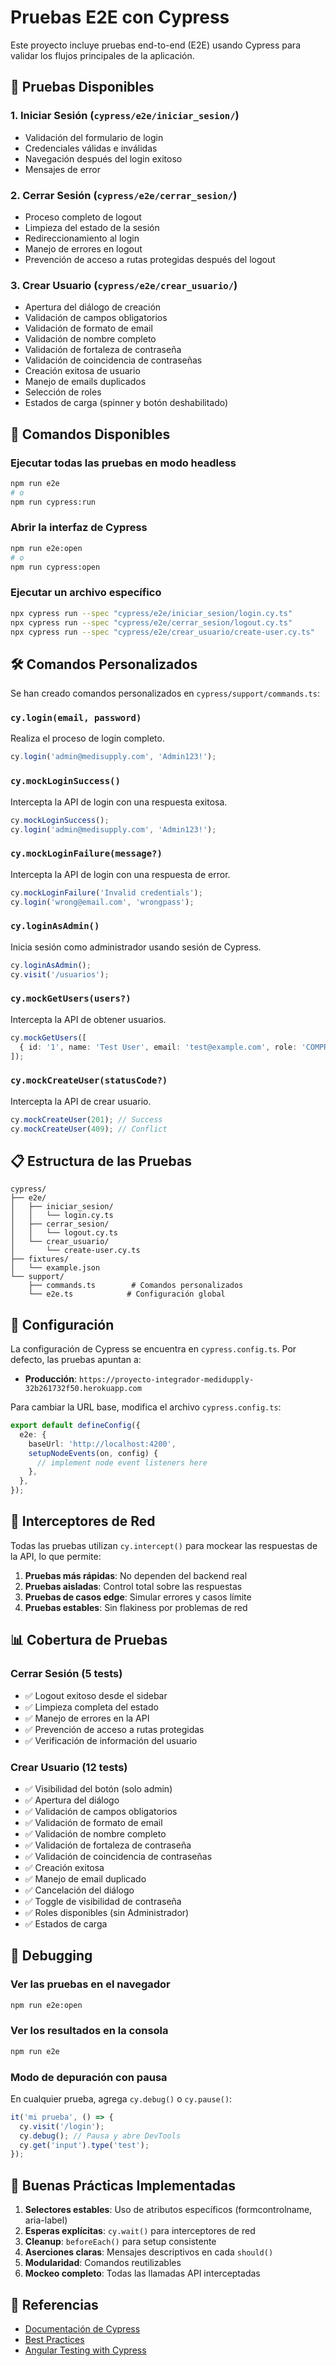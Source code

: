 # Pruebas E2E con Cypress

Este proyecto incluye pruebas end-to-end (E2E) usando Cypress para validar los flujos principales de la aplicación.

## 🧪 Pruebas Disponibles

### 1. Iniciar Sesión (`cypress/e2e/iniciar_sesion/`)
- Validación del formulario de login
- Credenciales válidas e inválidas
- Navegación después del login exitoso
- Mensajes de error

### 2. Cerrar Sesión (`cypress/e2e/cerrar_sesion/`)
- Proceso completo de logout
- Limpieza del estado de la sesión
- Redireccionamiento al login
- Manejo de errores en logout
- Prevención de acceso a rutas protegidas después del logout

### 3. Crear Usuario (`cypress/e2e/crear_usuario/`)
- Apertura del diálogo de creación
- Validación de campos obligatorios
- Validación de formato de email
- Validación de nombre completo
- Validación de fortaleza de contraseña
- Validación de coincidencia de contraseñas
- Creación exitosa de usuario
- Manejo de emails duplicados
- Selección de roles
- Estados de carga (spinner y botón deshabilitado)

## 🚀 Comandos Disponibles

### Ejecutar todas las pruebas en modo headless
```bash
npm run e2e
# o
npm run cypress:run
```

### Abrir la interfaz de Cypress
```bash
npm run e2e:open
# o
npm run cypress:open
```

### Ejecutar un archivo específico
```bash
npx cypress run --spec "cypress/e2e/iniciar_sesion/login.cy.ts"
npx cypress run --spec "cypress/e2e/cerrar_sesion/logout.cy.ts"
npx cypress run --spec "cypress/e2e/crear_usuario/create-user.cy.ts"
```

## 🛠️ Comandos Personalizados

Se han creado comandos personalizados en `cypress/support/commands.ts`:

### `cy.login(email, password)`
Realiza el proceso de login completo.

```typescript
cy.login('admin@medisupply.com', 'Admin123!');
```

### `cy.mockLoginSuccess()`
Intercepta la API de login con una respuesta exitosa.

```typescript
cy.mockLoginSuccess();
cy.login('admin@medisupply.com', 'Admin123!');
```

### `cy.mockLoginFailure(message?)`
Intercepta la API de login con una respuesta de error.

```typescript
cy.mockLoginFailure('Invalid credentials');
cy.login('wrong@email.com', 'wrongpass');
```

### `cy.loginAsAdmin()`
Inicia sesión como administrador usando sesión de Cypress.

```typescript
cy.loginAsAdmin();
cy.visit('/usuarios');
```

### `cy.mockGetUsers(users?)`
Intercepta la API de obtener usuarios.

```typescript
cy.mockGetUsers([
  { id: '1', name: 'Test User', email: 'test@example.com', role: 'COMPRAS' }
]);
```

### `cy.mockCreateUser(statusCode?)`
Intercepta la API de crear usuario.

```typescript
cy.mockCreateUser(201); // Success
cy.mockCreateUser(409); // Conflict
```

## 📋 Estructura de las Pruebas

```
cypress/
├── e2e/
│   ├── iniciar_sesion/
│   │   └── login.cy.ts
│   ├── cerrar_sesion/
│   │   └── logout.cy.ts
│   └── crear_usuario/
│       └── create-user.cy.ts
├── fixtures/
│   └── example.json
└── support/
    ├── commands.ts        # Comandos personalizados
    └── e2e.ts            # Configuración global
```

## 🔧 Configuración

La configuración de Cypress se encuentra en `cypress.config.ts`. Por defecto, las pruebas apuntan a:

- **Producción**: `https://proyecto-integrador-medidupply-32b261732f50.herokuapp.com`

Para cambiar la URL base, modifica el archivo `cypress.config.ts`:

```typescript
export default defineConfig({
  e2e: {
    baseUrl: 'http://localhost:4200',
    setupNodeEvents(on, config) {
      // implement node event listeners here
    },
  },
});
```

## 🧩 Interceptores de Red

Todas las pruebas utilizan `cy.intercept()` para mockear las respuestas de la API, lo que permite:

1. **Pruebas más rápidas**: No dependen del backend real
2. **Pruebas aisladas**: Control total sobre las respuestas
3. **Pruebas de casos edge**: Simular errores y casos límite
4. **Pruebas estables**: Sin flakiness por problemas de red

## 📊 Cobertura de Pruebas

### Cerrar Sesión (5 tests)
- ✅ Logout exitoso desde el sidebar
- ✅ Limpieza completa del estado
- ✅ Manejo de errores en la API
- ✅ Prevención de acceso a rutas protegidas
- ✅ Verificación de información del usuario

### Crear Usuario (12 tests)
- ✅ Visibilidad del botón (solo admin)
- ✅ Apertura del diálogo
- ✅ Validación de campos obligatorios
- ✅ Validación de formato de email
- ✅ Validación de nombre completo
- ✅ Validación de fortaleza de contraseña
- ✅ Validación de coincidencia de contraseñas
- ✅ Creación exitosa
- ✅ Manejo de email duplicado
- ✅ Cancelación del diálogo
- ✅ Toggle de visibilidad de contraseña
- ✅ Roles disponibles (sin Administrador)
- ✅ Estados de carga

## 🐛 Debugging

### Ver las pruebas en el navegador
```bash
npm run e2e:open
```

### Ver los resultados en la consola
```bash
npm run e2e
```

### Modo de depuración con pausa
En cualquier prueba, agrega `cy.debug()` o `cy.pause()`:

```typescript
it('mi prueba', () => {
  cy.visit('/login');
  cy.debug(); // Pausa y abre DevTools
  cy.get('input').type('test');
});
```

## 📝 Buenas Prácticas Implementadas

1. **Selectores estables**: Uso de atributos específicos (formcontrolname, aria-label)
2. **Esperas explícitas**: `cy.wait()` para interceptores de red
3. **Cleanup**: `beforeEach()` para setup consistente
4. **Aserciones claras**: Mensajes descriptivos en cada `should()`
5. **Modularidad**: Comandos reutilizables
6. **Mockeo completo**: Todas las llamadas API interceptadas

## 🔗 Referencias

- [Documentación de Cypress](https://docs.cypress.io/)
- [Best Practices](https://docs.cypress.io/guides/references/best-practices)
- [Angular Testing with Cypress](https://docs.cypress.io/guides/component-testing/angular/overview)
